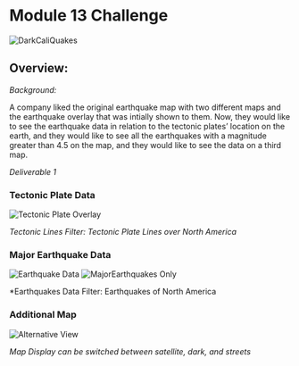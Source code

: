 # Module 13 Challenge

![DarkCaliQuakes](https://user-images.githubusercontent.com/102566199/179374969-0ad97a28-e9b2-4a70-8724-7d47a23189ca.png)

## Overview: 

*Background:*

A company liked the original earthquake map with two different maps and the earthquake overlay that was intially shown to them. Now, they would like to see the earthquake data in relation to the tectonic plates’ location on the earth, and they would like to see all the earthquakes with a magnitude greater than 4.5 on the map, and they would like to see the data on a third map.

*Deliverable 1*

### Tectonic Plate Data

![Tectonic Plate Overlay](https://user-images.githubusercontent.com/102566199/179374909-82c6e233-6523-41c5-83da-3b0f513fd77a.png)

*Tectonic Lines Filter: Tectonic Plate Lines over North America*


### Major Earthquake Data

![Earthquake Data](https://user-images.githubusercontent.com/102566199/179374926-97f254ea-ae74-4eeb-a6c9-6d56d572fb3c.png)
![MajorEarthquakes Only](https://user-images.githubusercontent.com/102566199/179374930-3ff2e09a-a380-48af-a7f9-d7a176e9fd64.png)

*Earthquakes Data Filter: Earthquakes of North America

### Additional Map

![Alternative View](https://user-images.githubusercontent.com/102566199/179374954-fc25cd3f-ac2b-445a-83ec-c9e6af179eab.png)

*Map Display can be switched between satellite, dark, and streets*
